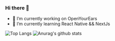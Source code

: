 ### Hi there 👋

<!--
**jayhem10/jayhem10** is a ✨ _special_ ✨ repository because its `README.md` (this file) appears on your GitHub profile.

Here are some ideas to get you started:
-->
- 🔭 I’m currently working on OpenYourEars
- 🌱 I’m currently learning React Native && NextJs

<!--
- 👯 I’m looking to collaborate on ...
- 🤔 I’m looking for help with ...
- 💬 Ask me about ...
- 📫 How to reach me: ...
- 😄 Pronouns: ...
- ⚡ Fun fact: ...
-->

![Top Langs](https://github-readme-stats.vercel.app/api/top-langs/?username=jayhem10&theme=radical)
![Anurag's github stats](https://github-readme-stats.vercel.app/api?username=jayhem10&show_icons=true&theme=radical)
